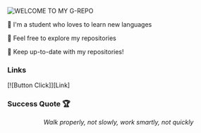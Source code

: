![WELCOME TO MY G-REPO](https://user-images.githubusercontent.com/82915997/229525353-055e2581-26aa-401b-8306-914ba742747c.png)

🏮 I'm a student who loves to learn new languages

🏮 Feel free to explore my repositories

🏮 Keep up-to-date with my repositories!

### Links
[![Button Click]][Link] 

### Success Quote 🏆
*<p style="text-align: center;">Walk properly, not slowly, work smartly, not quickly</p>*
